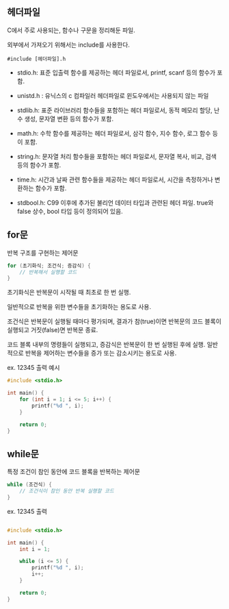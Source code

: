 ## 헤더파일
C에서 주로 사용되는, 함수나 구문을 정리해둔 파일.

외부에서 가져오기 위해서는 include를 사용한다.
```
#include [헤더파일].h
```
* stdio.h: 표준 입출력 함수를 제공하는 헤더 파일로서, printf, scanf 등의 함수가 포함.
  
* unistd.h : 유닉스의 c 컴파일러 헤더파일로 윈도우에서는 사용되지 않는 파일

* stdlib.h: 표준 라이브러리 함수들을 포함하는 헤더 파일로서, 동적 메모리 할당, 난수 생성, 문자열 변환 등의 함수가 포함.

* math.h: 수학 함수를 제공하는 헤더 파일로서, 삼각 함수, 지수 함수, 로그 함수 등이 포함.

* string.h: 문자열 처리 함수들을 포함하는 헤더 파일로서, 문자열 복사, 비교, 검색 등의 함수가 포함.

* time.h: 시간과 날짜 관련 함수들을 제공하는 헤더 파일로서, 시간을 측정하거나 변환하는 함수가 포함.

* stdbool.h: C99 이후에 추가된 불리언 데이터 타입과 관련된 헤더 파일. true와 false 상수, bool 타입 등이 정의되어 있음.
## for문

반복 구조를 구현하는 제어문

``` c
for (초기화식; 조건식; 증감식) {
    // 반복해서 실행할 코드
}
```

초기화식은 반복문이 시작될 때 최초로 한 번 실행. 

일반적으로 반복을 위한 변수들을 초기화하는 용도로 사용.

조건식은 반복문이 실행될 때마다 평가되며, 결과가 참(true)이면 반복문의 코드 블록이 실행되고 거짓(false)면 반복문 종료.

코드 블록 내부의 명령들이 실행되고, 증감식은 반복문이 한 번 실행된 후에 실행. 일반적으로 반복을 제어하는 변수들을 증가 또는 감소시키는 용도로 사용.

ex. 12345 출력 예시
```c
#include <stdio.h>

int main() {
    for (int i = 1; i <= 5; i++) {
        printf("%d ", i);
    }

    return 0;
}
```
## while문

특정 조건이 참인 동안에 코드 블록을 반복하는 제어문
```c
while (조건식) {
    // 조건식이 참인 동안 반복 실행할 코드
}
```
ex. 12345 출력

```c

#include <stdio.h>

int main() {
    int i = 1;

    while (i <= 5) {
        printf("%d ", i);
        i++;
    }

    return 0;
}
```
